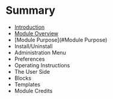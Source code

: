 # Summary

* [Introduction](README.md)
* [Module Overview](chapter1.md)
* [Module Purpose](#Module Purpose)
* Install/Uninstall
* Administration Menu
* Preferences
* Operating Instructions
* The User Side
* Blocks
* Templates
* Module Credits

